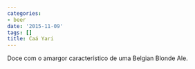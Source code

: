 ```yaml
---
categories:
- beer
date: '2015-11-09'
tags: []
title: Caá Yari
---
```


Doce com o amargor característico de uma Belgian Blonde Ale.